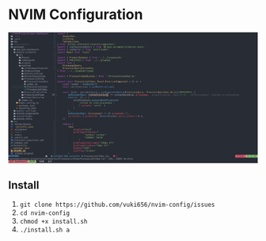 # NVIM Configuration

![Screenshot](./images/screen.png)

## Install
1. `git clone https://github.com/vuki656/nvim-config/issues`
2. `cd nvim-config`
1. `chmod +x install.sh`
2. `./install.sh a`

